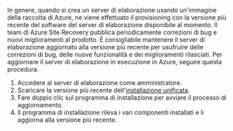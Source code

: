 
In genere, quando si crea un server di elaborazione usando un'immagine della raccolta di Azure, ne viene effettuato il provisioning con la versione più recente del software del server di elaborazione disponibile al momento. Il team di Azure Site Recovery pubblica periodicamente correzioni di bug e nuovi miglioramenti al prodotto. È consigliabile mantenere il server di elaborazione aggiornato alla versione più recente per usufruire delle correzioni di bug, delle nuove funzionalità e dei miglioramenti rilasciati. Per aggiornare il server di elaborazione in esecuzione in Azure, seguire questa procedura.

1. Accedere al server di elaborazione come amministratore.
2. Scaricare la versione più recente dell'[installazione unificata](http://aka.ms/unifiedsetup).
3. Fare doppio clic sul programma di installazione per avviare il processo di aggiornamento.
4. Il programma di installazione rileva i vari componenti installati e li aggiorna alla versione più recente.


<!--HONumber=Feb17_HO1-->


